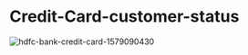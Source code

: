 
# Credit-Card-customer-status

![hdfc-bank-credit-card-1579090430](https://user-images.githubusercontent.com/73229189/114055292-42f4c100-98ae-11eb-82c2-9b9a869bd9d5.jpg)

